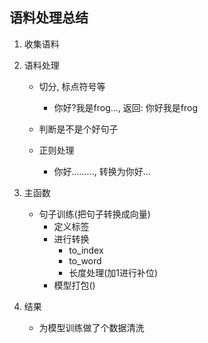## 语料处理总结

1. 收集语料

2. 语料处理
    - 切分, 标点符号等
        - 你好?我是frog..., 返回: 你好我是frog
    - 判断是不是个好句子
    
    - 正则处理
        - 你好........., 转换为你好...

3. 主函数

    - 句子训练(把句子转换成向量)
        - 定义标签
        - 进行转换
            - to_index
            - to_word
            - 长度处理(加1进行补位)
        - 模型打包()
        
4. 结果
    - 为模型训练做了个数据清洗